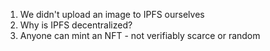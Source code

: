 1. We didn't upload an image to IPFS ourselves
2. Why is IPFS decentralized?
3. Anyone can mint an NFT - not verifiably scarce or random